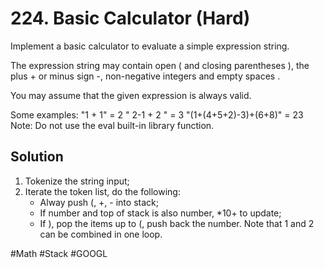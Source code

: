 # 224. Basic Calculator (Hard)

Implement a basic calculator to evaluate a simple expression string.

The expression string may contain open ( and closing parentheses ), the plus + or minus sign -, non-negative integers and empty spaces .

You may assume that the given expression is always valid.

Some examples:
"1 + 1" = 2
" 2-1 + 2 " = 3
"(1+(4+5+2)-3)+(6+8)" = 23
Note: Do not use the eval built-in library function.

## Solution
1. Tokenize the string input;
2. Iterate the token list, do the following:
   - Alway push (, +, - into stack;
   - If number and top of stack is also number, *10+ to update;
   - If ), pop the items up to (, push back the number.
Note that 1 and 2 can be combined in one loop.

#Math #Stack
#GOOGL
